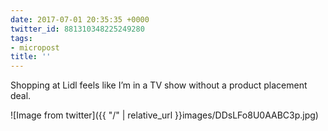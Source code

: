 ```yaml
---
date: 2017-07-01 20:35:35 +0000
twitter_id: 881310348225249280
tags:
- micropost
title: ''
---
```


Shopping at Lidl feels like I’m in a TV show without a product placement deal.

![Image from twitter]({{ "/" | relative_url  }}images/DDsLFo8U0AABC3p.jpg)
